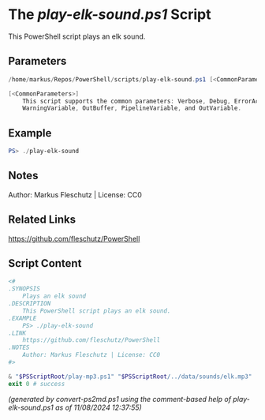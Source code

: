 The *play-elk-sound.ps1* Script
===========================

This PowerShell script plays an elk sound.

Parameters
----------
```powershell
/home/markus/Repos/PowerShell/scripts/play-elk-sound.ps1 [<CommonParameters>]

[<CommonParameters>]
    This script supports the common parameters: Verbose, Debug, ErrorAction, ErrorVariable, WarningAction, 
    WarningVariable, OutBuffer, PipelineVariable, and OutVariable.
```

Example
-------
```powershell
PS> ./play-elk-sound

```

Notes
-----
Author: Markus Fleschutz | License: CC0

Related Links
-------------
https://github.com/fleschutz/PowerShell

Script Content
--------------
```powershell
<#
.SYNOPSIS
	Plays an elk sound
.DESCRIPTION
	This PowerShell script plays an elk sound.
.EXAMPLE
	PS> ./play-elk-sound
.LINK
	https://github.com/fleschutz/PowerShell
.NOTES
	Author: Markus Fleschutz | License: CC0
#>

& "$PSScriptRoot/play-mp3.ps1" "$PSScriptRoot/../data/sounds/elk.mp3"
exit 0 # success
```

*(generated by convert-ps2md.ps1 using the comment-based help of play-elk-sound.ps1 as of 11/08/2024 12:37:55)*
